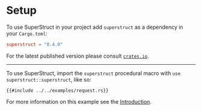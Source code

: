 # Setup

To use SuperStruct in your project add `superstruct` as a dependency in your `Cargo.toml`:

```toml
superstruct = "0.4.0"
```

For the latest published version please consult [`crates.io`](https://crates.io/crates/superstruct).

----

To use SuperStruct, import the `superstruct` procedural macro with `use superstruct::superstruct`,
like so:

```rust,no_run,noplayground
{{#include ../../examples/request.rs}}
```

For more information on this example see the [Introduction](./intro.md).
